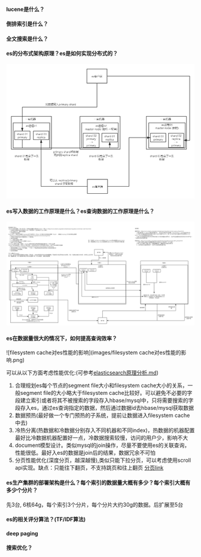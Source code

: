 #### lucene是什么？

#### 倒排索引是什么？

#### 全文搜索是什么？

#### es的分布式架构原理？es是如何实现分布式的？

![es分布式架构原理](images/es分布式架构原理.png)

#### es写入数据的工作原理是什么？es查询数据的工作原理是什么？

![es读写底层原理剖析](images/es读写底层原理剖析.png)

#### es在数据量很大的情况下，如何提高查询效率？

![filesystem cache对es性能的影响](images/filesystem cache对es性能的影响.png)

可以从以下方面考虑性能优化:(可参考[elasticsearch原理分析.md](elasticsearch原理分析.md))

1. 合理规划es每个节点的segment file大小和filesystem cache大小的关系，一般segment file的大小略大于filesystem cache比较好。可以避免不必要的字段建立索引或者将其不被搜索的字段存入hbase/mysql中，只将需要搜索的字段存入es，通过es查询指定的数据，然后通过数据id去hbase/mysql获取数据
2. 数据预热(最好做一个专门预热的子系统，提前让数据进入filesystem cache中去)
3. 冷热分离(热数据和冷数据分别存入不同机器和不同index)，热数据的机器配置最好比冷数据机器配置好一点，冷数据搜索较慢，访问的用户少，影响不大
4. document模型设计。类似mysql的join操作，尽量不要使用es的关联查询，性能很低。最好入es的数据是join后的结果，数据冗余不可怕
5. 分页性能优化(深度分页，越深越慢),类似只能下拉分页，可以考虑使用scroll api实现。缺点：只能往下翻页，不支持跳页和往上翻页 [分页link](https://www.elastic.co/guide/cn/elasticsearch/guide/current/pagination.html)

#### es生产集群的部署架构是什么？每个索引的数据量大概有多少？每个索引大概有多少个分片？

先3台, 6核64g，每个索引3个分片，每个分片大约30g的数据。后扩展至5台

#### es的相关评分算法？(TF/IDF算法)

#### deep paging

#### 搜索优化？